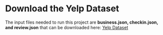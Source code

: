 # Download the Yelp Dataset
The input files needed to run this project are **business.json, checkin.json, and review.json** that can be downloaded here: [Yelp Dataset](https://www.yelp.com/dataset)
